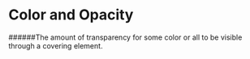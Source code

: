 # Color and Opacity

######The amount of transparency for some color or all to be visible through a covering element.


